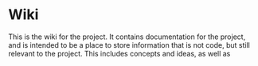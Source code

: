 # Wiki

This is the wiki for the project. It contains documentation for the project, and is intended to be a place to store
information that is not code, but still relevant to the project. This includes concepts and ideas, as well as
